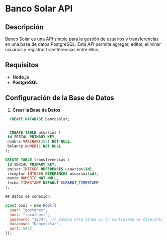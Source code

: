 # Banco Solar API

## Descripción

Banco Solar es una API simple para la gestión de usuarios y transferencias en una base de datos PostgreSQL. Esta API permite agregar, editar, eliminar usuarios y registrar transferencias entre ellos.

## Requisitos

- **Node.js**
- **PostgreSQL**
## Configuración de la Base de Datos

1. **Crear la Base de Datos**

 ```sql
   CREATE DATABASE bancosolar;


   CREATE TABLE usuarios (
  id SERIAL PRIMARY KEY,
  nombre VARCHAR(255) NOT NULL,
  balance NUMERIC NOT NULL
);

CREATE TABLE transferencias (
  id SERIAL PRIMARY KEY,
  emisor INTEGER REFERENCES usuarios(id),
  receptor INTEGER REFERENCES usuarios(id),
  monto NUMERIC NOT NULL,
  fecha TIMESTAMP DEFAULT CURRENT_TIMESTAMP
);

```
```js
## Datos de conexión

const pool = new Pool({
  user: "postgres",
  host: "localhost",
  password: "1234",  // Cambia esta línea si tu contraseña es diferente
  database: "bancosolar",
  port: 5432,
});

```
